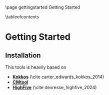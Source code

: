 \page gettingstarted Getting Started

\tableofcontents

# Getting Started



## Installation 

This tools is heavily based on 
- [**Kokkos**](https://kokkos.org/) (\cite carter_edwards_kokkos_2014)
- [**CMtool**](https://gitlab.com/codes_tim/compartment-modelling-tool)  
- [**HighFive**](https://github.com/highfive-devs/highfive)  (\cite devresse_highfive_2024)
